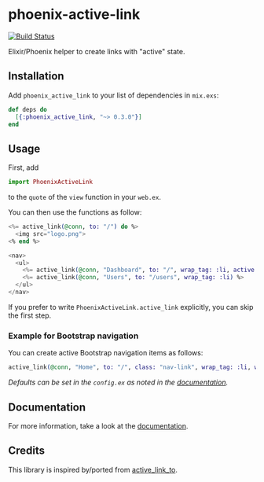 # phoenix-active-link

[![Build Status](https://travis-ci.org/tuvistavie/phoenix-active-link.svg?branch=master)](https://travis-ci.org/tuvistavie/phoenix-active-link)

Elixir/Phoenix helper to create links with "active" state.

## Installation

Add `phoenix_active_link` to your list of dependencies in `mix.exs`:

```elixir
def deps do
  [{:phoenix_active_link, "~> 0.3.0"}]
end
```

## Usage

First, add

```elixir
import PhoenixActiveLink
```

to the `quote` of the `view` function in your `web.ex`.

You can then use the functions as follow:

```eex
<%= active_link(@conn, to: "/") do %>
  <img src="logo.png">
<% end %>

<nav>
  <ul>
    <%= active_link(@conn, "Dashboard", to: "/", wrap_tag: :li, active: [{Dashboard, :index}]) %>
    <%= active_link(@conn, "Users", to: "/users", wrap_tag: :li) %>
  </ul>
</nav>
```

If you prefer to write `PhoenixActiveLink.active_link` explicitly, you can skip the first step.

### Example for Bootstrap navigation

You can create active Bootstrap navigation items as follows:

```ex
active_link(@conn, "Home", to: "/", class: "nav-link", wrap_tag: :li, wrap_tag_opts: [class: "nav-item"])
```

_Defaults can be set in the `config.ex` as noted in the [documentation](https://hexdocs.pm/phoenix_active_link/PhoenixActiveLink.html#module-configuration)._

## Documentation

For more information, take a look at the [documentation](https://hexdocs.pm/phoenix_active_link/PhoenixActiveLink.html).

## Credits

This library is inspired by/ported from [active_link_to](https://github.com/comfy/active_link_to).
